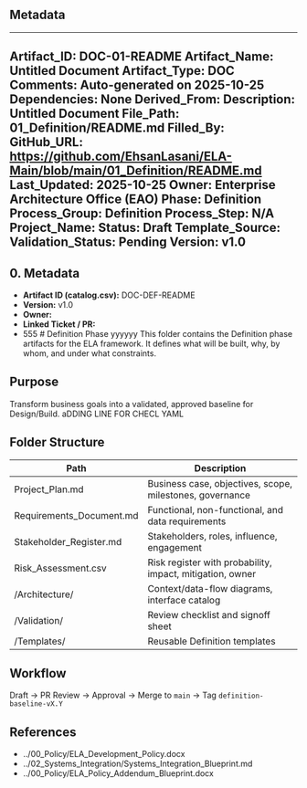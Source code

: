 ## Metadata
---
Artifact_ID: DOC-01-README
Artifact_Name: Untitled Document
Artifact_Type: DOC
Comments: Auto-generated on 2025-10-25
Dependencies: None
Derived_From: 
Description: Untitled Document
File_Path: 01_Definition/README.md
Filled_By: 
GitHub_URL: https://github.com/EhsanLasani/ELA-Main/blob/main/01_Definition/README.md
Last_Updated: 2025-10-25
Owner: Enterprise Architecture Office (EAO)
Phase: Definition
Process_Group: Definition
Process_Step: N/A
Project_Name: 
Status: Draft
Template_Source: 
Validation_Status: Pending
Version: v1.0
---
## 0. Metadata
- **Artifact ID (catalog.csv):** DOC-DEF-README
- **Version:** v1.0
- **Owner:** 
- **Linked Ticket / PR:** 
- 555
﻿# Definition Phase
yyyyyy
This folder contains the Definition phase artifacts for the ELA framework.
It defines what will be built, why, by whom, and under what constraints.

## Purpose
Transform business goals into a validated, approved baseline for Design/Build.
aDDING LINE FOR CHECL YAML

## Folder Structure
| Path | Description |
|------|-------------|
| Project_Plan.md | Business case, objectives, scope, milestones, governance |
| Requirements_Document.md | Functional, non-functional, and data requirements |
| Stakeholder_Register.md | Stakeholders, roles, influence, engagement |
| Risk_Assessment.csv | Risk register with probability, impact, mitigation, owner |
| /Architecture/ | Context/data-flow diagrams, interface catalog |
| /Validation/ | Review checklist and signoff sheet |
| /Templates/ | Reusable Definition templates |

## Workflow
Draft → PR Review → Approval → Merge to `main` → Tag `definition-baseline-vX.Y`

## References
- ../00_Policy/ELA_Development_Policy.docx
- ../02_Systems_Integration/Systems_Integration_Blueprint.md
- ../00_Policy/ELA_Policy_Addendum_Blueprint.docx

